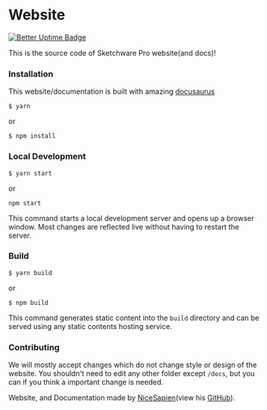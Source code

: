 # Website
[![Better Uptime Badge](https://betteruptime.com/status-badges/v1/monitor/okx8.svg)](https://status.sketchware-pro.ga/?utm_source=status_badge)

This is the source code of Sketchware Pro website(and docs)!
### Installation
This website/documentation is built with amazing [docusaurus](https://docusaurus.io)
```
$ yarn
```
or
```
$ npm install
```

### Local Development

```
$ yarn start
```
or
```
npm start
```

This command starts a local development server and opens up a browser window. Most changes are reflected live without having to restart the server.

### Build

```
$ yarn build
```
or
```
$ npm build
```

This command generates static content into the `build` directory and can be served using any static contents hosting service.

### Contributing
We will mostly accept changes which do not change style or design of the website. You shouldn't need to edit any other folder except `/docs`, but you can if you think a important change is needed.

Website, and Documentation made by [NiceSapien](https://nicesapien.is-a.dev)(view his [GitHub](https://github.com/NiceSapien)).
